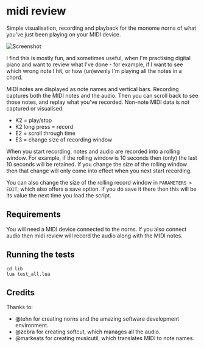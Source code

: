 # midi review

Simple visualisation, recording and playback for the monome norns
of what you've just been playing on your MIDI device.

![Screenshot](screenshot.png)

I find this is mostly fun, and sometimes useful, when I'm practising
digital piano and want to review
what I've done - for example,
if I want to see which wrong note I hit,
or how (un)evenly I'm playing all the notes in a chord.

MIDI notes are displayed as note names and vertical bars.
Recording captures both the MIDI notes and the audio.
Then you can scroll back to see those notes, and replay what
you've recorded. Non-note MIDI data is not captured or visualised.

- K2 = play/stop
- K2 long press = record
- E2 = scroll through time
- E3 = change size of recording window

When you start recording, notes and audio are recorded into a rolling
window. For example, if the rolling window is 10 seconds then (only)
the last 10 seconds will be retained. If you change the size of the
rolling window then that change will only come into effect when
you next start recording.

You can also change the size of the rolling record window in
`PARAMETERS > EDIT`, which also offers a save option. If you do save it
there then this will be its value the next time you load the script.

## Requirements

You will need a MIDI device connected to the norns. If you also connect
audio then midi review will record the audio along with the MIDI notes.

## Running the tests

```
cd lib
lua test_all.lua
```
## Credits

Thanks to:
- @tehn for creating norns and the amazing software development environment.
- @zebra for creating softcut, which manages all the audio.
- @markeats for creating musicutil, which translates MIDI to note names.


